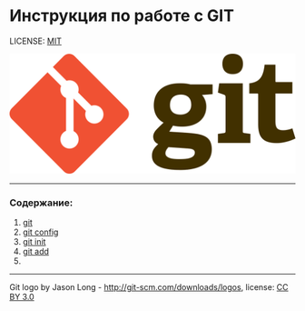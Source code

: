 # Инструкция по работе с GIT

LICENSE: [MIT](./license.md)

![](./assets/Git-logo.png)

---

### Содержание:
1. [git](./git.md)
1. [git config](./config.md)
2. [git init](./init.md)
2. [git add](./add.md)
2. 

---

Git logo by Jason Long - http://git-scm.com/downloads/logos, license: [CC BY 3.0](https://creativecommons.org/licenses/by/3.0)

